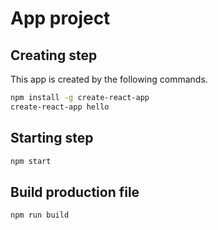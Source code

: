 # App project

## Creating step

This app is created by the following commands.

```bash
npm install -g create-react-app
create-react-app hello
```

## Starting step

```bash
npm start
```

## Build production file

```bash
npm run build
```